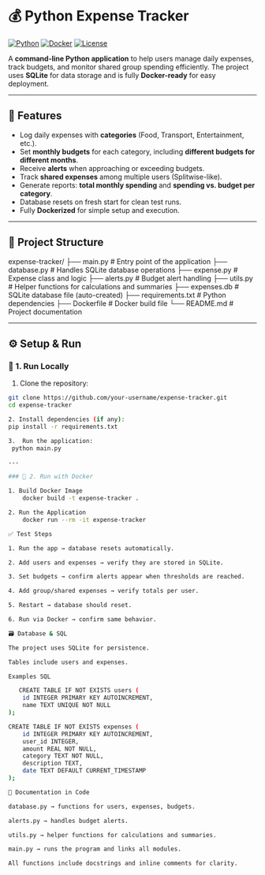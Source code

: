 # 💰 Python Expense Tracker

[![Python](https://img.shields.io/badge/Python-3.10+-blue.svg)](https://www.python.org/)
[![Docker](https://img.shields.io/badge/Docker-Ready-blue.svg)](https://www.docker.com/)
[![License](https://img.shields.io/badge/License-MIT-green.svg)](LICENSE)

A **command-line Python application** to help users manage daily expenses, track budgets, and monitor shared group spending efficiently. The project uses **SQLite** for data storage and is fully **Docker-ready** for easy deployment.

---

## 📌 Features

- Log daily expenses with **categories** (Food, Transport, Entertainment, etc.).
- Set **monthly budgets** for each category, including **different budgets for different months**.
- Receive **alerts** when approaching or exceeding budgets.
- Track **shared expenses** among multiple users (Splitwise-like).
- Generate reports: **total monthly spending** and **spending vs. budget per category**.
- Database resets on fresh start for clean test runs.
- Fully **Dockerized** for simple setup and execution.

---

## 📂 Project Structure

expense-tracker/
├── main.py # Entry point of the application
├── database.py # Handles SQLite database operations
├── expense.py # Expense class and logic
├── alerts.py # Budget alert handling
├── utils.py # Helper functions for calculations and summaries
├── expenses.db # SQLite database file (auto-created)
├── requirements.txt # Python dependencies
├── Dockerfile # Docker build file
└── README.md # Project documentation


---

## ⚙️ Setup & Run

### 🔹 1. Run Locally

1. Clone the repository:  
```bash
git clone https://github.com/your-username/expense-tracker.git
cd expense-tracker

2. Install dependencies (if any):
pip install -r requirements.txt

3.  Run the application:
 python main.py

---

### 🔹 2. Run with Docker

1. Build Docker Image
    docker build -t expense-tracker .

2. Run the Application
    docker run --rm -it expense-tracker

✅ Test Steps

1. Run the app → database resets automatically.

2. Add users and expenses → verify they are stored in SQLite.

3. Set budgets → confirm alerts appear when thresholds are reached.

4. Add group/shared expenses → verify totals per user.

5. Restart → database should reset.

6. Run via Docker → confirm same behavior.

🗃️ Database & SQL

The project uses SQLite for persistence.

Tables include users and expenses.

Examples SQL

   CREATE TABLE IF NOT EXISTS users (
    id INTEGER PRIMARY KEY AUTOINCREMENT,
    name TEXT UNIQUE NOT NULL
);

CREATE TABLE IF NOT EXISTS expenses (
    id INTEGER PRIMARY KEY AUTOINCREMENT,
    user_id INTEGER,
    amount REAL NOT NULL,
    category TEXT NOT NULL,
    description TEXT,
    date TEXT DEFAULT CURRENT_TIMESTAMP
);

📝 Documentation in Code

database.py → functions for users, expenses, budgets.

alerts.py → handles budget alerts.

utils.py → helper functions for calculations and summaries.

main.py → runs the program and links all modules.

All functions include docstrings and inline comments for clarity.




